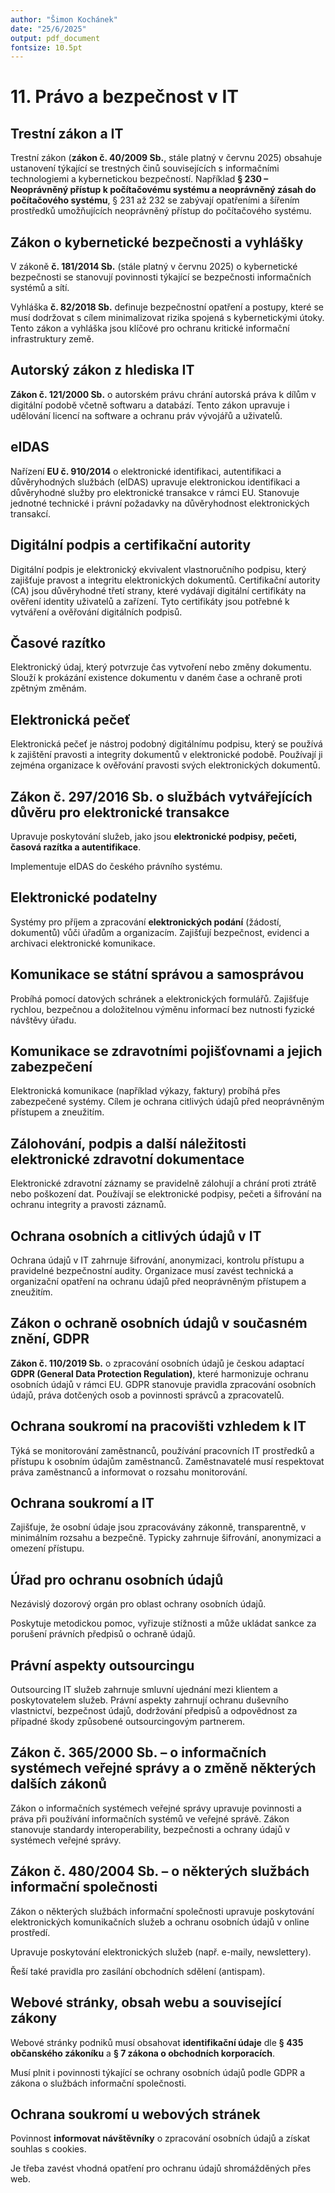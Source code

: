 ```yaml
---
author: "Šimon Kochánek"
date: "25/6/2025"
output: pdf_document
fontsize: 10.5pt
---
```


<style type="text/css">
  body{
    font-size: 10.5pt;
  }
</style>

# 11. Právo a bezpečnost v IT

## Trestní zákon a IT

Trestní zákon (**zákon č. 40/2009 Sb.**, stále platný v červnu 2025) obsahuje ustanovení týkající se trestných činů souvisejících s informačními technologiemi a kybernetickou bezpečností. Například **§ 230 – Neoprávněný přístup k počítačovému systému a neoprávněný zásah do počítačového systému**, § 231 až 232 se zabývají opatřeními a šířením prostředků umožňujících neoprávněný přístup do počítačového systému.

## Zákon o kybernetické bezpečnosti a vyhlášky

V zákoně **č. 181/2014 Sb.** (stále platný v červnu 2025) o kybernetické bezpečnosti se stanovují povinnosti týkající se bezpečnosti informačních systémů a sítí.

Vyhláška **č. 82/2018 Sb.** definuje bezpečnostní opatření a postupy, které se musí dodržovat s cílem minimalizovat rizika spojená s kybernetickými útoky. Tento zákon a vyhláška jsou klíčové pro ochranu kritické informační infrastruktury země.

## Autorský zákon z hlediska IT

**Zákon č. 121/2000 Sb.** o autorském právu chrání autorská práva k dílům v digitální podobě včetně softwaru a databází. Tento zákon upravuje i udělování licencí na software a ochranu práv vývojářů a uživatelů.

## eIDAS

Nařízení **EU č. 910/2014** o elektronické identifikaci, autentifikaci a důvěryhodných službách (eIDAS) upravuje elektronickou identifikaci a důvěryhodné služby pro elektronické transakce v rámci EU. Stanovuje jednotné technické i právní požadavky na důvěryhodnost elektronických transakcí.

## Digitální podpis a certifikační autority

Digitální podpis je elektronický ekvivalent vlastnoručního podpisu, který zajišťuje pravost a integritu elektronických dokumentů. Certifikační autority (CA) jsou důvěryhodné třetí strany, které vydávají digitální certifikáty na ověření identity uživatelů a zařízení. Tyto certifikáty jsou potřebné k vytváření a ověřování digitálních podpisů.

## Časové razítko

Elektronický údaj, který potvrzuje čas vytvoření nebo změny dokumentu. Slouží k prokázání existence dokumentu v daném čase a ochraně proti zpětným změnám.
  
  




## Elektronická pečeť

Elektronická pečeť je nástroj podobný digitálnímu podpisu, který se používá k zajištění pravosti a integrity dokumentů v elektronické podobě. Používají ji zejména organizace k ověřování pravosti svých elektronických dokumentů.

## Zákon č. 297/2016 Sb. o službách vytvářejících důvěru pro elektronické transakce

Upravuje poskytování služeb, jako jsou **elektronické podpisy, pečeti, časová razítka a autentifikace**.

Implementuje eIDAS do českého právního systému.

## Elektronické podatelny

Systémy pro příjem a zpracování **elektronických podání** (žádostí, dokumentů) vůči úřadům a organizacím. Zajišťují bezpečnost, evidenci a archivaci elektronické komunikace.

## Komunikace se státní správou a samosprávou

Probíhá pomocí datových schránek a elektronických formulářů. Zajišťuje rychlou, bezpečnou a doložitelnou výměnu informací bez nutnosti fyzické návštěvy úřadu.

## Komunikace se zdravotními pojišťovnami a jejich zabezpečení

Elektronická komunikace (například výkazy, faktury) probíhá přes zabezpečené systémy. Cílem je ochrana citlivých údajů před neoprávněným přístupem a zneužitím.

## Zálohování, podpis a další náležitosti elektronické zdravotní dokumentace

Elektronické zdravotní záznamy se pravidelně zálohují a chrání proti ztrátě nebo poškození dat. Používají se elektronické podpisy, pečeti a šifrování na ochranu integrity a pravosti záznamů.

## Ochrana osobních a citlivých údajů v IT

Ochrana údajů v IT zahrnuje šifrování, anonymizaci, kontrolu přístupu a pravidelné bezpečnostní audity. Organizace musí zavést technická a organizační opatření na ochranu údajů před neoprávněným přístupem a zneužitím.
  






## Zákon o ochraně osobních údajů v současném znění, GDPR

**Zákon č. 110/2019 Sb.** o zpracování osobních údajů je českou adaptací **GDPR (General Data Protection Regulation)**, které harmonizuje ochranu osobních údajů v rámci EU. GDPR stanovuje pravidla zpracování osobních údajů, práva dotčených osob a povinnosti správců a zpracovatelů.

## Ochrana soukromí na pracovišti vzhledem k IT

Týká se monitorování zaměstnanců, používání pracovních IT prostředků a přístupu k osobním údajům zaměstnanců. Zaměstnavatelé musí respektovat práva zaměstnanců a informovat o rozsahu monitorování.

## Ochrana soukromí a IT

Zajišťuje, že osobní údaje jsou zpracovávány zákonně, transparentně, v minimálním rozsahu a bezpečně. Typicky zahrnuje šifrování, anonymizaci a omezení přístupu.

## Úřad pro ochranu osobních údajů

Nezávislý dozorový orgán pro oblast ochrany osobních údajů.

Poskytuje metodickou pomoc, vyřizuje stížnosti a může ukládat sankce za porušení právních předpisů o ochraně údajů.

## Právní aspekty outsourcingu

Outsourcing IT služeb zahrnuje smluvní ujednání mezi klientem a poskytovatelem služeb. Právní aspekty zahrnují ochranu duševního vlastnictví, bezpečnost údajů, dodržování předpisů a odpovědnost za případné škody způsobené outsourcingovým partnerem.

## Zákon č. 365/2000 Sb. – o informačních systémech veřejné správy a o změně některých dalších zákonů

Zákon o informačních systémech veřejné správy upravuje povinnosti a práva při používání informačních systémů ve veřejné správě. Zákon stanovuje standardy interoperability, bezpečnosti a ochrany údajů v systémech veřejné správy.
  









  
## Zákon č. 480/2004 Sb. – o některých službách informační společnosti

Zákon o některých službách informační společnosti upravuje poskytování elektronických komunikačních služeb a ochranu osobních údajů v online prostředí.

Upravuje poskytování elektronických služeb (např. e-maily, newslettery).

Řeší také pravidla pro zasílání obchodních sdělení (antispam).

## Webové stránky, obsah webu a související zákony

Webové stránky podniků musí obsahovat **identifikační údaje** dle **§ 435 občanského zákoníku** a **§ 7 zákona o obchodních korporacích**.

Musí plnit i povinnosti týkající se ochrany osobních údajů podle GDPR a zákona o službách informační společnosti.

## Ochrana soukromí u webových stránek

Povinnost **informovat návštěvníky** o zpracování osobních údajů a získat souhlas s cookies.

Je třeba zavést vhodná opatření pro ochranu údajů shromážděných přes web.
